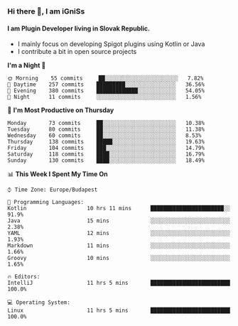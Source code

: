 ### Hi there 👋, I am iGniSs

#### I am Plugin Developer living in Slovak Republic.
- I mainly focus on developing Spigot plugins using Kotlin or Java
- I contribute a bit in open source projects

<!--START_SECTION:waka-->
**I'm a Night 🦉** 

```text
🌞 Morning    55 commits     ██░░░░░░░░░░░░░░░░░░░░░░░   7.82% 
🌆 Daytime    257 commits    █████████░░░░░░░░░░░░░░░░   36.56% 
🌃 Evening    380 commits    █████████████░░░░░░░░░░░░   54.05% 
🌙 Night      11 commits     ░░░░░░░░░░░░░░░░░░░░░░░░░   1.56%

```
📅 **I'm Most Productive on Thursday** 

```text
Monday       73 commits     ██░░░░░░░░░░░░░░░░░░░░░░░   10.38% 
Tuesday      80 commits     ██░░░░░░░░░░░░░░░░░░░░░░░   11.38% 
Wednesday    60 commits     ██░░░░░░░░░░░░░░░░░░░░░░░   8.53% 
Thursday     138 commits    █████░░░░░░░░░░░░░░░░░░░░   19.63% 
Friday       104 commits    ███░░░░░░░░░░░░░░░░░░░░░░   14.79% 
Saturday     118 commits    ████░░░░░░░░░░░░░░░░░░░░░   16.79% 
Sunday       130 commits    ████░░░░░░░░░░░░░░░░░░░░░   18.49%

```


📊 **This Week I Spent My Time On** 

```text
⌚︎ Time Zone: Europe/Budapest

💬 Programming Languages: 
Kotlin                   10 hrs 11 mins      ███████████████████████░░   91.9% 
Java                     15 mins             ░░░░░░░░░░░░░░░░░░░░░░░░░   2.38% 
YAML                     12 mins             ░░░░░░░░░░░░░░░░░░░░░░░░░   1.93% 
Markdown                 11 mins             ░░░░░░░░░░░░░░░░░░░░░░░░░   1.66% 
Groovy                   10 mins             ░░░░░░░░░░░░░░░░░░░░░░░░░   1.65%

🔥 Editors: 
IntelliJ                 11 hrs 5 mins       █████████████████████████   100.0%

💻 Operating System: 
Linux                    11 hrs 5 mins       █████████████████████████   100.0%

```


<!--END_SECTION:waka-->